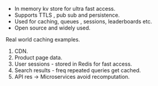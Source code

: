 * In memory kv store for ultra fast access.
* Supports TTLS , pub sub and persistence.
* Used for caching, queues , sessions, leaderboards etc.
* Open source and widely used.

Real world caching examples. 

1. CDN.
2. Product page data.
3. User sessions - stored in Redis for fast access.
4. Search results - freq repeated queries get cached.
5. API res -> Microservices avoid recomputation.
